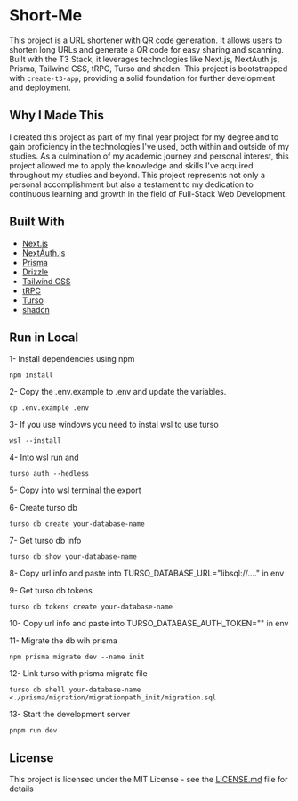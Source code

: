 
# Short-Me

This project is a URL shortener with QR code generation. It allows users to shorten long URLs and generate a QR code for easy sharing and scanning. Built with the T3 Stack, it leverages technologies like Next.js, NextAuth.js, Prisma, Tailwind CSS, tRPC, Turso and shadcn. This project is bootstrapped with `create-t3-app`, providing a solid foundation for further development and deployment.

## Why I Made This

I created this project as part of my final year project for my degree and to gain proficiency in the technologies I've used, both within and outside of my studies. As a culmination of my academic journey and personal interest, this project allowed me to apply the knowledge and skills I've acquired throughout my studies and beyond. This project represents not only a personal accomplishment but also a testament to my dedication to continuous learning and growth in the field of Full-Stack Web Development.

## Built With

- [Next.js](https://nextjs.org)
- [NextAuth.js](https://next-auth.js.org)
- [Prisma](https://prisma.io)
- [Drizzle](https://orm.drizzle.team)
- [Tailwind CSS](https://tailwindcss.com)
- [tRPC](https://trpc.io)
- [Turso](https://turso.tech/)
- [shadcn](https://ui.shadcn.com/)

## Run in Local

1- Install dependencies using npm
```
npm install
```

2- Copy the .env.example to .env and update the variables.
```
cp .env.example .env
```

3- If you use windows you need to instal wsl to use turso
```
wsl --install
```

4- Into wsl run and 
```
turso auth --hedless
```

5- Copy into wsl terminal the export

6- Create turso db
```
turso db create your-database-name
```

7- Get turso db info
```
turso db show your-database-name
```

8- Copy url info and paste into TURSO_DATABASE_URL="libsql://...." in env

9- Get turso db tokens
```
turso db tokens create your-database-name
```

10- Copy url info and paste into TURSO_DATABASE_AUTH_TOKEN="" in env

11- Migrate the db wih prisma
```
npm prisma migrate dev --name init
```

12- Link turso with prisma migrate file
```
turso db shell your-database-name <./prisma/migration/migrationpath_init/migration.sql
```

13- Start the development server
```
pnpm run dev
```
## License

This project is licensed under the MIT License - see the [LICENSE.md](https://github.com/mnlade/short-me/blob/main/LICENSE.md) file for details

